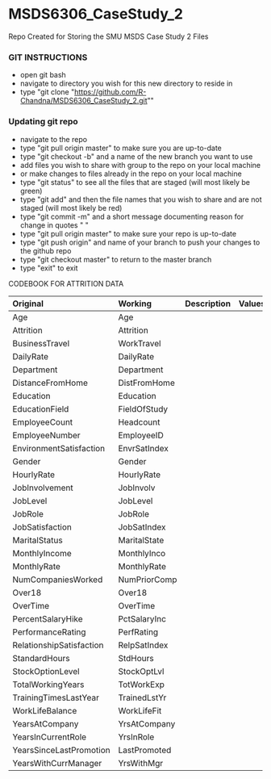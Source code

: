 # MSDS6306_CaseStudy_2
Repo Created for Storing the SMU MSDS Case Study 2 Files 

### GIT INSTRUCTIONS

* open git bash
* navigate to directory you wish for this new directory to reside in
* type "git clone "https://github.com/R-Chandna/MSDS6306_CaseStudy_2.git""

### Updating git repo
* navigate to the repo
* type "git pull origin master" to make sure you are up-to-date
* type "git checkout -b" and a name of the new branch you want to use
* add files you wish to share with group to the repo on your local machine
* or make changes to files already in the repo on your local machine
* type "git status" to see all the files that are staged (will most likely be green)
* type "git add" and then the file names that you wish to share and are not staged (will most likely be red)
* type "git commit -m" and a short message documenting reason for change in quotes " "
* type "git pull origin master" to make sure your repo is up-to-date
* type "git push origin" and name of your branch to push your changes to the github repo
* type "git checkout master" to return to the master branch
* type "exit" to exit

CODEBOOK FOR ATTRITION DATA

|Original|Working|Description|Values|
|:-|:-|-:|:-:|
|Age|Age|||
|Attrition|Attrition|||
|BusinessTravel|WorkTravel|||
|DailyRate|DailyRate|||
|Department|Department|||
|DistanceFromHome|DistFromHome|||
|Education|Education|||
|EducationField|FieldOfStudy|||
|EmployeeCount|Headcount|||
|EmployeeNumber|EmployeeID|||
|EnvironmentSatisfaction|EnvrSatIndex|||
|Gender|Gender|||
|HourlyRate|HourlyRate|||
|JobInvolvement|JobInvolv|||
|JobLevel|JobLevel|||
|JobRole|JobRole|||
|JobSatisfaction|JobSatIndex|||
|MaritalStatus|MaritalState|||
|MonthlyIncome|MonthlyInco|||
|MonthlyRate|MonthlyRate|||
|NumCompaniesWorked|NumPriorComp|||
|Over18|Over18|||
|OverTime|OverTime|||
|PercentSalaryHike|PctSalaryInc|||
|PerformanceRating|PerfRating|||
|RelationshipSatisfaction|RelpSatIndex|||
|StandardHours|StdHours|||
|StockOptionLevel|StockOptLvl|||
|TotalWorkingYears|TotWorkExp|||
|TrainingTimesLastYear|TrainedLstYr|||
|WorkLifeBalance|WorkLifeFit|||
|YearsAtCompany|YrsAtCompany|||
|YearsInCurrentRole|YrsInRole|||
|YearsSinceLastPromotion|LastPromoted|||
|YearsWithCurrManager|YrsWithMgr|||
